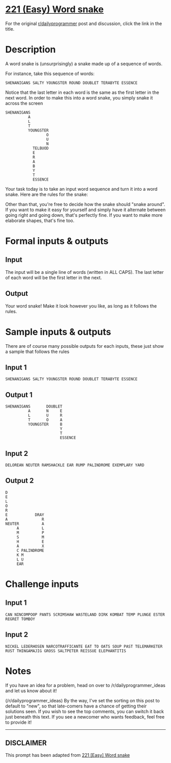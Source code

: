 # [221 (Easy) Word snake](https://www.reddit.com/r/dailyprogrammer/comments/3bi5na/20150629_challenge_221_easy_word_snake/)

For the original [r/dailyprogrammer](https://www.reddit.com/r/dailyprogrammer/) post and discussion, click the link in the title.

# Description
A word snake is (unsurprisingly) a snake made up of a sequence of words. 

For instance, take this sequence of words: 


```
SHENANIGANS SALTY YOUNGSTER ROUND DOUBLET TERABYTE ESSENCE
```
Notice that the last letter in each word is the same as the first letter in the next word. In order to make this into a word snake, you simply snake it across the screen


```
SHENANIGANS        
          A        
          L        
          T        
          YOUNGSTER
                  O
                  U
                  N
            TELBUOD
            E      
            R      
            A      
            B      
            Y      
            T      
            ESSENCE
```
Your task today is to take an input word sequence and turn it into a word snake. Here are the rules for the snake:

Other than that, you're free to decide how the snake should "snake around". If you want to make it easy for yourself and simply have it alternate between going right and going down, that's perfectly fine. If you want to make more elaborate shapes, that's fine too. 

# Formal inputs & outputs
## Input
The input will be a single line of words (written in ALL CAPS). The last letter of each word will be the first letter in the next.

## Output
Your word snake! Make it look however you like, as long as it follows the rules.

# Sample inputs & outputs
There are of course many possible outputs for each inputs, these just show a sample that follows the rules

## Input 1

```
SHENANIGANS SALTY YOUNGSTER ROUND DOUBLET TERABYTE ESSENCE
```
## Output 1

```
SHENANIGANS       DOUBLET
          A       N     E
          L       U     R
          T       O     A
          YOUNGSTER     B
                        Y
                        T
                        ESSENCE
```
## Input 2

```
DELOREAN NEUTER RAMSHACKLE EAR RUMP PALINDROME EXEMPLARY YARD
```
## Output 2

```
D                                       
E                                       
L                                       
O                                       
R                                       
E            DRAY                       
A               R                           
NEUTER          A                           
     A          L                           
     M          P                           
     S          M                           
     H          E       
     A          X
     C PALINDROME
     K M
     L U
     EAR
```
# Challenge inputs
## Input 1

```
CAN NINCOMPOOP PANTS SCRIMSHAW WASTELAND DIRK KOMBAT TEMP PLUNGE ESTER REGRET TOMBOY
```
## Input 2

```
NICKEL LEDERHOSEN NARCOTRAFFICANTE EAT TO OATS SOUP PAST TELEMARKETER RUST THINGAMAJIG GROSS SALTPETER REISSUE ELEPHANTITIS
```
# Notes
If you have an idea for a problem, head on over to /r/dailyprogrammer_ideas and let us know about it!

(/r/dailyprogrammer_ideas)
By the way, I've set the sorting on this post to default to "new", so that late-comers have a chance of getting their solutions seen. If you wish to see the top comments, you can switch it back just beneath this text. If you see a newcomer who wants feedback, feel free to provide it!


----
## **DISCLAIMER**
This prompt has been adapted from [221 [Easy] Word snake](https://www.reddit.com/r/dailyprogrammer/comments/3bi5na/20150629_challenge_221_easy_word_snake/
)
